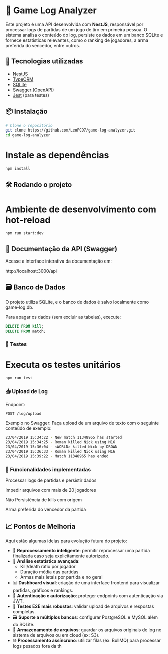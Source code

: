 # 🧠 Game Log Analyzer

Este projeto é uma API desenvolvida com **NestJS**, responsável por processar logs de partidas de um jogo de tiro em primeira pessoa. O sistema analisa o conteúdo do log, persiste os dados em um banco SQLite e fornece estatísticas relevantes, como o ranking de jogadores, a arma preferida do vencedor, entre outros.

## 🚀 Tecnologias utilizadas

- [NestJS](https://nestjs.com/)
- [TypeORM](https://typeorm.io/)
- [SQLite](https://www.sqlite.org/)
- [Swagger (OpenAPI)](https://swagger.io/)
- [Jest](https://jestjs.io/) (para testes)

## 📦 Instalação

```bash
# Clone o repositório
git clone https://github.com/LeoFC97/game-log-analyzer.git
cd game-log-analyzer
```
# Instale as dependências
```bash
npm install
```

## 🛠️ Rodando o projeto

# Ambiente de desenvolvimento com hot-reload
```bash
npm run start:dev
```
## 📄 Documentação da API (Swagger)
Acesse a interface interativa da documentação em:

http://localhost:3000/api


## 🗃️ Banco de Dados
O projeto utiliza SQLite, e o banco de dados é salvo localmente como game-log.db.

Para apagar os dados (sem excluir as tabelas), execute:

```sql
DELETE FROM kill;
DELETE FROM match;
```

### 🧪 Testes

# Executa os testes unitários
```bash 
npm run test
```


### 📥 Upload de Log
Endpoint:
```bash 
POST /log/upload
```

Exemplo no Swagger:
Faça upload de um arquivo de texto com o seguinte conteúdo de exemplo:
```bash
23/04/2019 15:34:22 - New match 11348965 has started
23/04/2019 15:34:25 - Roman killed Nick using M16
23/04/2019 15:36:04 - <WORLD> killed Nick by DROWN
23/04/2019 15:36:33 - Roman killed Nick using M16
23/04/2019 15:39:22 - Match 11348965 has ended
```


### 🧠 Funcionalidades implementadas
 Processar logs de partidas e persistir dados

 Impedir arquivos com mais de 20 jogadores

 Não Persistência de kills com origem <WORLD>

 Arma preferida do vencedor da partida


 ## 📈 Pontos de Melhoria

Aqui estão algumas ideias para evolução futura do projeto:

- 🔄 **Reprocessamento inteligente**: permitir reprocessar uma partida finalizada caso seja explicitamente autorizado.
- 🧠 **Análise estatística avançada**:
  - Kill/death ratio por jogador
  - Duração média das partidas
  - Armas mais letais por partida e no geral
- 📊 **Dashboard visual**: criação de uma interface frontend para visualizar partidas, gráficos e rankings.
- 🔐 **Autenticação e autorização**: proteger endpoints com autenticação via JWT.
- 🧪 **Testes E2E mais robustos**: validar upload de arquivos e respostas completas.
- 🗃️ **Suporte a múltiplos bancos**: configurar PostgreSQL e MySQL além do SQLite.
- 📁 **Armazenamento de arquivos**: guardar os arquivos originais de log no sistema de arquivos ou em cloud (ex: S3).
- 🌐 **Processamento assíncrono**: utilizar filas (ex: BullMQ) para processar logs pesados fora da th